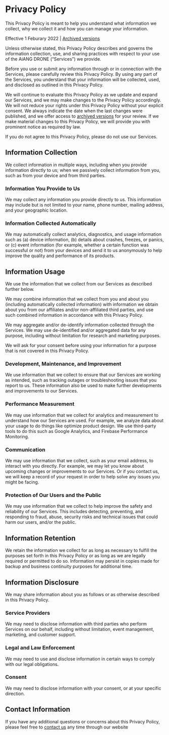 # Privacy Policy

This Privacy Policy is meant to help you understand what information we collect, why we collect it and how you can manage your information.

Effective 1 Feburary 2022 | [Archived versions](../Privacy/Archive.md)

Unless otherwise stated, this Privacy Policy describes and governs the information collection, use, and sharing practices with respect to your use of the AiANG DRONE (“Services”) we provide.

Before you use or submit any information through or in connection with the Services, please carefully review this Privacy Policy. By using any part of the Services, you understand that your information will be collected, used, and disclosed as outlined in this Privacy Policy.

We will continue to evaluate this Privacy Policy as we update and expand our Services, and we may make changes to the Privacy Policy accordingly. We will not reduce your rights under this Privacy Policy without your explicit consent. We always indicate the date when the last changes were published, and we offer access to [archived versions](../Privacy/Archive.md) for your review. If we make material changes to this Privacy Policy, we will provide you with prominent notice as required by law.

If you do not agree to this Privacy Policy, please do not use our Services.

## Information Collection

We collect information in multiple ways, including when you provide information directly to us; when we passively collect information from you, such as from your device and from third parties.

### Information You Provide to Us

We may collect any information you provide directly to us. This information may include but is not limited to your name, phone number, mailing address, and your geographic location.

### Information Collected Automatically

We may automatically collect analytics, diagnostics, and usage information such as (a) device information, (b) details about crashes, freezes, or panics, or (c) event information (for example, whether a certain function was successful or not) from your devices and send it to us anonymously to help improve the quality and performance of its products.

## Information Usage

We use the information that we collect from our Services as described further below.

We may combine information that we collect from you and about you (including automatically collected information) with information we obtain about you from our affiliates and/or non-affiliated third parties, and use such combined information in accordance with this Privacy Policy.

We may aggregate and/or de-identify information collected through the Services. We may use de-identified and/or aggregated data for any purpose, including without limitation for research and marketing purposes.

We will ask for your consent before using your information for a purpose that is not covered in this Privacy Policy.

### Development, Maintenance, and Improvement

We use information that we collect to ensure that our Services are working as intended, such as tracking outages or troubleshooting issues that you report to us. These information also be used to make further developments and improvements to our Services.

### Performance Measurement

We may use information that we collect for analytics and measurement to understand how our Services are used. For example, we analyze data about your usage to do things like optimize product design. We use third-party tools to do this such as Google Analytics, and Firebase Performance Monitoring.

### Communication

We may use information that we collect, such as your email address, to interact with you directly. For example, we may let you know about upcoming changes or improvements to our Services. Or if you contact us, we will keep a record of your request in order to help solve any issues you might be facing.

### Protection of Our Users and the Public

We may use information that we collect to help improve the safety and reliability of our Services. This includes detecting, preventing, and responding to fraud, abuse, security risks and technical issues that could harm our users, and/or the public.

## Information Retention

We retain the information we collect for as long as necessary to fulfill the purposes set forth in this Privacy Policy or as long as we are legally required or permitted to do so. Information may persist in copies made for backup and business continuity purposes for additional time.

## Information Disclosure

We may share information about you as follows or as otherwise described in this Privacy Policy.

### Service Providers

We may need to disclose information with third parties who perform Services on our behalf, including without limitation, event management, marketing, and customer support.

### Legal and Law Enforcement

We may need to use and disclose information in certain ways to comply with our legal obligations.

### Consent

We may need to disclose information with your consent, or at your specific direction.

## Contact Information

If you have any additional questions or concerns about this Privacy Policy, please feel free to [contact us](https://www.aiangdrone.com/contactus) any time through our website

